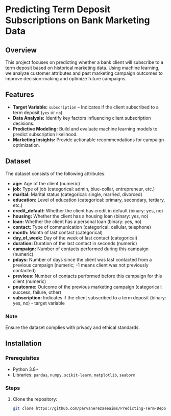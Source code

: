 # Predicting Term Deposit Subscriptions on Bank Marketing Data

## Overview
This project focuses on predicting whether a bank client will subscribe to a term deposit based on historical marketing data. Using machine learning, we analyze customer attributes and past marketing campaign outcomes to improve decision-making and optimize future campaigns.

## Features
- **Target Variable:** `subscription` – Indicates if the client subscribed to a term deposit (`yes` or `no`).
- **Data Analysis:** Identify key factors influencing client subscription decisions.
- **Predictive Modeling:** Build and evaluate machine learning models to predict subscription likelihood.
- **Marketing Insights:** Provide actionable recommendations for campaign optimization.

## Dataset
The dataset consists of the following attributes:

- **age:** Age of the client (numeric)  
- **job:** Type of job (categorical: admin, blue-collar, entrepreneur, etc.)  
- **marital:** Marital status (categorical: single, married, divorced)  
- **education:** Level of education (categorical: primary, secondary, tertiary, etc.)  
- **credit_default:** Whether the client has credit in default (binary: yes, no)  
- **housing:** Whether the client has a housing loan (binary: yes, no)  
- **loan:** Whether the client has a personal loan (binary: yes, no)  
- **contact:** Type of communication (categorical: cellular, telephone)  
- **month:** Month of last contact (categorical)  
- **day_of_week:** Day of the week of last contact (categorical)  
- **duration:** Duration of the last contact in seconds (numeric)  
- **campaign:** Number of contacts performed during this campaign (numeric)  
- **pdays:** Number of days since the client was last contacted from a previous campaign (numeric; -1 means client was not previously contacted)  
- **previous:** Number of contacts performed before this campaign for this client (numeric)  
- **poutcome:** Outcome of the previous marketing campaign (categorical: success, failure, other)  
- **subscription:** Indicates if the client subscribed to a term deposit (binary: yes, no) - target variable  

### Note
Ensure the dataset complies with privacy and ethical standards.

## Installation

### Prerequisites
- Python 3.8+
- Libraries: `pandas`, `numpy`, `scikit-learn`, `matplotlib`, `seaborn`

### Steps
1. Clone the repository:
   ```bash
   git clone https://github.com/parvanerezaeeaims/Predicting-Term-Deposit-Subscriptions-with-Bank-Marketing-Data.git

